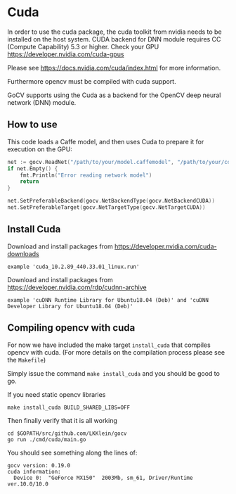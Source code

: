 # Cuda

In order to use the cuda package, the cuda toolkit from nvidia needs to be installed on the host system. 
 CUDA backend for DNN module requires CC (Compute Capability) 5.3 or higher. Check your GPU https://developer.nvidia.com/cuda-gpus

Please see https://docs.nvidia.com/cuda/index.html for more information.

Furthermore opencv must be compiled with cuda support.

GoCV supports using the Cuda as a backend for the OpenCV deep neural network (DNN) module.

## How to use

This code loads a Caffe model, and then uses Cuda to prepare it for execution on the GPU:

```go
net := gocv.ReadNet("/path/to/your/model.caffemodel", "/path/to/your/config.proto")
if net.Empty() {
    fmt.Println("Error reading network model")
    return
}

net.SetPreferableBackend(gocv.NetBackendType(gocv.NetBackendCUDA))
net.SetPreferableTarget(gocv.NetTargetType(gocv.NetTargetCUDA))
```

## Install Cuda
Download and install packages from https://developer.nvidia.com/cuda-downloads

	example 'cuda_10.2.89_440.33.01_linux.run'

Download and install packages from https://developer.nvidia.com/rdp/cudnn-archive

	example 'cuDNN Runtime Library for Ubuntu18.04 (Deb)' and 'cuDNN Developer Library for Ubuntu18.04 (Deb)'

## Compiling opencv with cuda

For now we have included the make target `install_cuda` that compiles opencv with cuda. (For more details on the compilation process please see the `Makefile`)

Simply issue the command `make install_cuda` and you should be good to go.

If you need static opencv libraries

	make install_cuda BUILD_SHARED_LIBS=OFF

Then finally verify that it is all working 

    cd $GOPATH/src/github.com/LKKlein/gocv
	go run ./cmd/cuda/main.go
	
You should see something along the lines of:

    gocv version: 0.19.0
    cuda information:
      Device 0:  "GeForce MX150"  2003Mb, sm_61, Driver/Runtime ver.10.0/10.0

